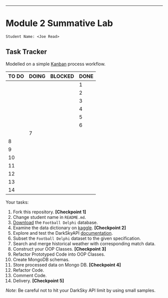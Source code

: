 
________________________
# Module 2 Summative Lab

    Student Name: <Joe Read>

## Task Tracker

Modelled on a simple [Kanban](https://www.atlassian.com/agile/kanban) process workflow.

| TO DO | DOING | BLOCKED | DONE |
|-------|-------|---------|------|
||||1|
||||2|
||||3|
||||4|
||||5|
||||6|
||7|||
|8||||
|9||||
|10||||
|11||||
|12||||
|13||||
|14||||

Your tasks:
 1. Fork this repository. **[Checkpoint 1]**
 2. Change student name in `README.md`.
 3. [Download](https://www.kaggle.com/laudanum/footballdelphi/download) the `Football Delphi` database.
 4. Examine the data dictionary on [kaggle](https://www.kaggle.com/laudanum/footballdelphi). **[Checkpoint 2]**
 5. Explore and test the DarkSkyAPI [documentation](https://darksky.net/dev/docs).
 6. Subset the `Football Delphi` dataset to the given specification.
 7. Search and merge historical weather with corresponding match data.
 8. Construct your OOP Classes. **[Checkpoint 3]**
 9. Refactor Prototyped Code into OOP Classes.
 10. Create MongoDB schemas.
 11. Store processed data on Mongo DB. **[Checkpoint 4]**
 12. Refactor Code.
 13. Comment Code.
 14. Delivery. **[Checkpoint 5]**

_Note_: Be careful not to hit your DarkSky API limit by using small samples.

